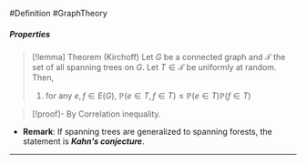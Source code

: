 #Definition #GraphTheory 


##### Properties

> [!lemma] Theorem (Kirchoff)
> Let $G$ be a connected graph and $\mathcal{T}$ the set of all spanning trees on $G$. Let $T\in \mathcal{T}$ be uniformly at random. Then, 
> 1. for any $e,f\in E(G)$, $\mathbb{P}(e\in T,f\in T)\leq \mathbb{P}(e\in T)\mathbb{P}(f\in T)$

> [!proof]-
> By Correlation inequality.

- **Remark**: If spanning trees are generalized to spanning forests, the statement is ***Kahn's conjecture***.
---


